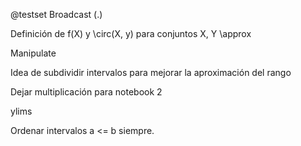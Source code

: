 @testset
Broadcast (.)

Definición de f(X) y \circ(X, y) para conjuntos X, Y
\approx

Manipulate

Idea de subdividir intervalos para mejorar la aproximación del rango

Dejar multiplicación para notebook 2

ylims

Ordenar intervalos a <= b siempre.


